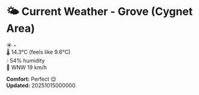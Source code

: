 # 🌤️ Current Weather - Grove (Cygnet Area)

☀️ **-**  
🌡️ 14.3°C (feels like 9.6°C)  
💧 54% humidity  
💨 WNW 19 km/h  

**Comfort:** Perfect 😌  
**Updated:** 20251015000000
